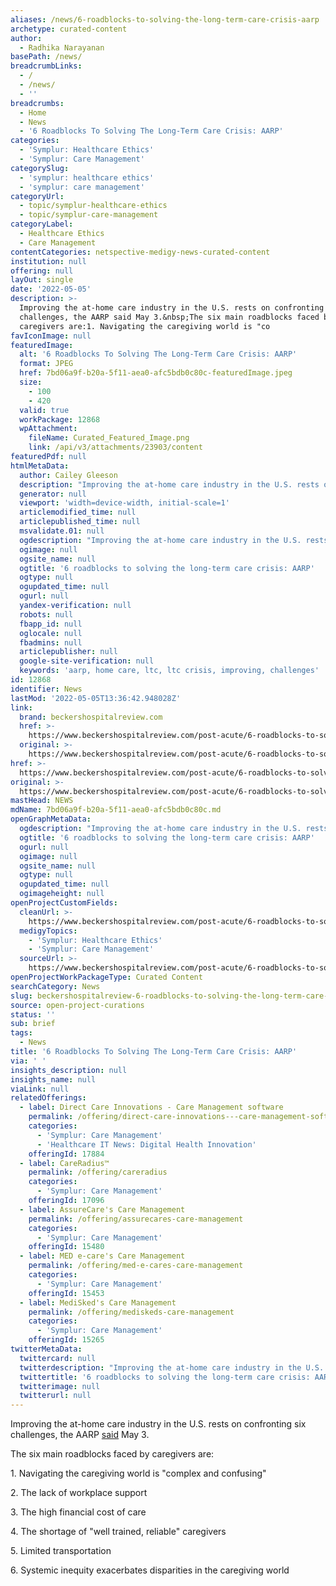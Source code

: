 ```yaml
---
aliases: /news/6-roadblocks-to-solving-the-long-term-care-crisis-aarp
archetype: curated-content
author:
  - Radhika Narayanan
basePath: /news/
breadcrumbLinks:
  - /
  - /news/
  - ''
breadcrumbs:
  - Home
  - News
  - '6 Roadblocks To Solving The Long-Term Care Crisis: AARP'
categories:
  - 'Symplur: Healthcare Ethics'
  - 'Symplur: Care Management'
categorySlug:
  - 'symplur: healthcare ethics'
  - 'symplur: care management'
categoryUrl:
  - topic/symplur-healthcare-ethics
  - topic/symplur-care-management
categoryLabel:
  - Healthcare Ethics
  - Care Management
contentCategories: netspective-medigy-news-curated-content
institution: null
offering: null
layOut: single
date: '2022-05-05'
description: >-
  Improving the at-home care industry in the U.S. rests on confronting six
  challenges, the AARP said May 3.&nbsp;The six main roadblocks faced by
  caregivers are:1. Navigating the caregiving world is "co
favIconImage: null
featuredImage:
  alt: '6 Roadblocks To Solving The Long-Term Care Crisis: AARP'
  format: JPEG
  href: 7bd06a9f-b20a-5f11-aea0-afc5bdb0c80c-featuredImage.jpeg
  size:
    - 100
    - 420
  valid: true
  workPackage: 12868
  wpAttachment:
    fileName: Curated_Featured_Image.png
    link: /api/v3/attachments/23903/content
featuredPdf: null
htmlMetaData:
  author: Cailey Gleeson
  description: "Improving the at-home care industry in the U.S. rests on confronting six challenges, the AARP said May 3.\_"
  generator: null
  viewport: 'width=device-width, initial-scale=1'
  articlemodified_time: null
  articlepublished_time: null
  msvalidate.01: null
  ogdescription: "Improving the at-home care industry in the U.S. rests on confronting six challenges, the AARP said May 3.\_"
  ogimage: null
  ogsite_name: null
  ogtitle: '6 roadblocks to solving the long-term care crisis: AARP'
  ogtype: null
  ogupdated_time: null
  ogurl: null
  yandex-verification: null
  robots: null
  fbapp_id: null
  oglocale: null
  fbadmins: null
  articlepublisher: null
  google-site-verification: null
  keywords: 'aarp, home care, ltc, ltc crisis, improving, challenges'
id: 12868
identifier: News
lastMod: '2022-05-05T13:36:42.948028Z'
link:
  brand: beckershospitalreview.com
  href: >-
    https://www.beckershospitalreview.com/post-acute/6-roadblocks-to-solving-the-long-term-care-crisis-aarp.html
  original: >-
    https://www.beckershospitalreview.com/post-acute/6-roadblocks-to-solving-the-long-term-care-crisis-aarp.html
href: >-
  https://www.beckershospitalreview.com/post-acute/6-roadblocks-to-solving-the-long-term-care-crisis-aarp.html
original: >-
  https://www.beckershospitalreview.com/post-acute/6-roadblocks-to-solving-the-long-term-care-crisis-aarp.html
mastHead: NEWS
mdName: 7bd06a9f-b20a-5f11-aea0-afc5bdb0c80c.md
openGraphMetaData:
  ogdescription: "Improving the at-home care industry in the U.S. rests on confronting six challenges, the AARP said May 3.\_"
  ogtitle: '6 roadblocks to solving the long-term care crisis: AARP'
  ogurl: null
  ogimage: null
  ogsite_name: null
  ogtype: null
  ogupdated_time: null
  ogimageheight: null
openProjectCustomFields:
  cleanUrl: >-
    https://www.beckershospitalreview.com/post-acute/6-roadblocks-to-solving-the-long-term-care-crisis-aarp.html
  medigyTopics:
    - 'Symplur: Healthcare Ethics'
    - 'Symplur: Care Management'
  sourceUrl: >-
    https://www.beckershospitalreview.com/post-acute/6-roadblocks-to-solving-the-long-term-care-crisis-aarp.html
openProjectWorkPackageType: Curated Content
searchCategory: News
slug: beckershospitalreview-6-roadblocks-to-solving-the-long-term-care-crisis-aarp
source: open-project-curations
status: ''
sub: brief
tags:
  - News
title: '6 Roadblocks To Solving The Long-Term Care Crisis: AARP'
via: ' '
insights_description: null
insights_name: null
viaLink: null
relatedOfferings:
  - label: Direct Care Innovations - Care Management software
    permalink: /offering/direct-care-innovations---care-management-software
    categories:
      - 'Symplur: Care Management'
      - 'Healthcare IT News: Digital Health Innovation'
    offeringId: 17884
  - label: CareRadius™
    permalink: /offering/careradius
    categories:
      - 'Symplur: Care Management'
    offeringId: 17096
  - label: AssureCare's Care Management
    permalink: /offering/assurecares-care-management
    categories:
      - 'Symplur: Care Management'
    offeringId: 15480
  - label: MED e-care's Care Management
    permalink: /offering/med-e-cares-care-management
    categories:
      - 'Symplur: Care Management'
    offeringId: 15453
  - label: MediSked's Care Management
    permalink: /offering/mediskeds-care-management
    categories:
      - 'Symplur: Care Management'
    offeringId: 15265
twitterMetaData:
  twittercard: null
  twitterdescription: "Improving the at-home care industry in the U.S. rests on confronting six challenges, the AARP said May 3.\_"
  twittertitle: '6 roadblocks to solving the long-term care crisis: AARP'
  twitterimage: null
  twitterurl: null
---
```

<p>Improving the at-home care industry in the U.S. rests on confronting six challenges, the AARP <a href="https://www.aarp.org/caregiving/home-care/info-2022/fixing-long-term-care.html?intcmp=AE-HP-TTN-R2-POS3-REALPOSS-TODAY">said</a> May 3.&nbsp;</p><p>The six main roadblocks faced by caregivers are:</p><p>1. Navigating the caregiving world is "complex and confusing"</p><p>2. The lack of workplace support</p><p>3. The high financial cost of care</p><p>4. The shortage of "well trained, reliable" caregivers</p><p>5. Limited transportation</p><p>6. Systemic inequity exacerbates disparities in the caregiving world</p>